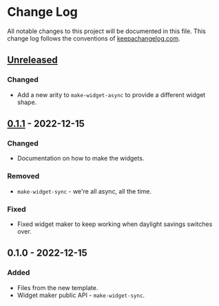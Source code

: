 # Change Log
All notable changes to this project will be documented in this file. This change log follows the conventions of [keepachangelog.com](http://keepachangelog.com/).

## [Unreleased]
### Changed
- Add a new arity to `make-widget-async` to provide a different widget shape.

## [0.1.1] - 2022-12-15
### Changed
- Documentation on how to make the widgets.

### Removed
- `make-widget-sync` - we're all async, all the time.

### Fixed
- Fixed widget maker to keep working when daylight savings switches over.

## 0.1.0 - 2022-12-15
### Added
- Files from the new template.
- Widget maker public API - `make-widget-sync`.

[Unreleased]: https://sourcehost.site/your-name/hill-climbing-algorithm/compare/0.1.1...HEAD
[0.1.1]: https://sourcehost.site/your-name/hill-climbing-algorithm/compare/0.1.0...0.1.1
